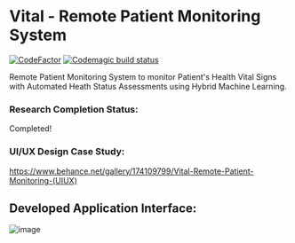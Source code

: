 # Vital - Remote Patient Monitoring System

[![CodeFactor](https://www.codefactor.io/repository/github/hammvdh/vitalrpm/badge)](https://www.codefactor.io/repository/github/hammvdh/vitalrpm)
[![Codemagic build status](https://api.codemagic.io/apps/6442b1e52b16db396ed39d41/6442b1e52b16db396ed39d40/status_badge.svg)](https://codemagic.io/apps/6442b1e52b16db396ed39d41/6442b1e52b16db396ed39d40/latest_build)

Remote Patient Monitoring System to monitor Patient's Health Vital Signs with Automated Heath Status Assessments using Hybrid Machine Learning.

### Research Completion Status:
Completed! 

### UI/UX Design Case Study:
https://www.behance.net/gallery/174109799/Vital-Remote-Patient-Monitoring-(UIUX) 

## Developed Application Interface:
![image](https://user-images.githubusercontent.com/61409165/221426029-16d23958-2478-46ad-897e-28571bfccc7d.png)
